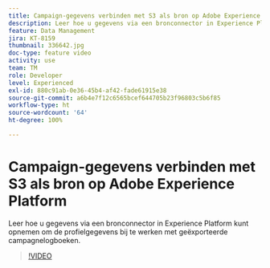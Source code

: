 ```yaml
---
title: Campaign-gegevens verbinden met S3 als bron op Adobe Experience Platform
description: Leer hoe u gegevens via een bronconnector in Experience Platform kunt opnemen om de profielgegevens bij te werken met geëxporteerde campagnelogboeken.
feature: Data Management
jira: KT-8159
thumbnail: 336642.jpg
doc-type: feature video
activity: use
team: TM
role: Developer
level: Experienced
exl-id: 880c91ab-0e36-45b4-af42-fade61915e38
source-git-commit: a6b4e7f12c6565bcef644705b23f96803c5b6f85
workflow-type: ht
source-wordcount: '64'
ht-degree: 100%

---
```


# Campaign-gegevens verbinden met S3 als bron op Adobe Experience Platform

Leer hoe u gegevens via een bronconnector in Experience Platform kunt opnemen om de profielgegevens bij te werken met geëxporteerde campagnelogboeken.

>[!VIDEO](https://video.tv.adobe.com/v/336642?quality=12&learn=on)
